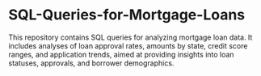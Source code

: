 # SQL-Queries-for-Mortgage-Loans
This repository contains SQL queries for analyzing mortgage loan data. It includes analyses of loan approval rates, amounts by state, credit score ranges, and application trends, aimed at providing insights into loan statuses, approvals, and borrower demographics.
